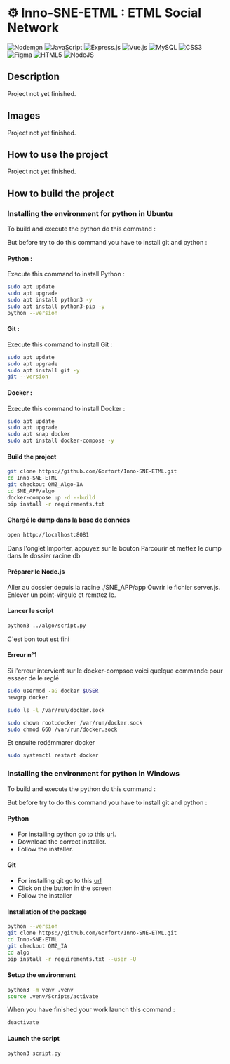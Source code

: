 # ⚙️ Inno-SNE-ETML : ETML Social Network
 ![Nodemon](https://img.shields.io/badge/NODEMON-%23323330.svg?style=for-the-badge&logo=nodemon&logoColor=%BBDEAD) ![JavaScript](https://img.shields.io/badge/javascript-%23323330.svg?style=for-the-badge&logo=javascript&logoColor=%23F7DF1E)  ![Express.js](https://img.shields.io/badge/express.js-%23404d59.svg?style=for-the-badge&logo=express&logoColor=%2361DAFB) ![Vue.js](https://img.shields.io/badge/vuejs-%2335495e.svg?style=for-the-badge&logo=vuedotjs&logoColor=%234FC08D)  ![MySQL](https://img.shields.io/badge/mysql-4479A1.svg?style=for-the-badge&logo=mysql&logoColor=white) 
![CSS3](https://img.shields.io/badge/css3-%231572B6.svg?style=for-the-badge&logo=css3&logoColor=white) ![Figma](https://img.shields.io/badge/figma-%23F24E1E.svg?style=for-the-badge&logo=figma&logoColor=white) ![HTML5](https://img.shields.io/badge/html5-%23E34F26.svg?style=for-the-badge&logo=html5&logoColor=white) ![NodeJS](https://img.shields.io/badge/node.js-6DA55F?style=for-the-badge&logo=node.js&logoColor=white)

## Description 
Project not yet finished.

## Images
Project not yet finished.

## How to use the project
Project not yet finished.

## How to build the project

### Installing the environment for python in Ubuntu

To build and execute the python do this command :

But before try to do this command you have to install git and python :

#### Python :

Execute this command to install Python :

```sh
sudo apt update
sudo apt upgrade
sudo apt install python3 -y
sudo apt install python3-pip -y
python --version
```

#### Git :

Execute this command to install Git :

```sh
sudo apt update
sudo apt upgrade
sudo apt install git -y
git --version
```

#### Docker :

Execute this command to install Docker :

```sh
sudo apt update
sudo apt upgrade
sudo apt snap docker
sudo apt install docker-compose -y
``` 

#### Build the project

```sh
git clone https://github.com/Gorfort/Inno-SNE-ETML.git
cd Inno-SNE-ETML
git checkout QMZ_Algo-IA
cd SNE_APP/algo
docker-compose up -d --build
pip install -r requirements.txt
```

#### Chargé le dump dans la base de données

```sh
open http://localhost:8081
```

Dans l'onglet Importer, appuyez sur le bouton Parcourir et mettez le dump dans le dossier racine db

#### Préparer le Node.js

Aller au dossier depuis la racine ./SNE_APP/app
Ouvrir le fichier server.js. Enlever un point-virgule et remttez le.

#### Lancer le script

```sh
python3 ../algo/script.py
```

C'est bon tout est fini

#### Erreur n°1

Si l'erreur intervient sur le docker-compsoe voici quelque commande pour essaer de le reglé

```sh
sudo usermod -aG docker $USER
newgrp docker
```

```sh
sudo ls -l /var/run/docker.sock

sudo chown root:docker /var/run/docker.sock
sudo chmod 660 /var/run/docker.sock
```

Et ensuite redémmarer docker

```sh
sudo systemctl restart docker
```

### Installing the environment for python in Windows

To build and execute the python do this command :

But before try to do this command you have to install git and python :

#### Python

* For installing python go to this [url](https://www.python.org/downloads/).
* Download the correct installer.
* Follow the installer.

#### Git

* For installing git go to this [url](https://git-scm.com/)
* Click on the button in the screen
* Follow the installer

#### Installation of the package

```sh
python --version
git clone https://github.com/Gorfort/Inno-SNE-ETML.git
cd Inno-SNE-ETML
git checkout QMZ_IA
cd algo
pip install -r requirements.txt --user -U
```

#### Setup the environment

```sh
python3 -m venv .venv
source .venv/Scripts/activate
```

When you have finished your work launch this command :

```sh
deactivate
```

#### Launch the script

```sh
python3 script.py
```
